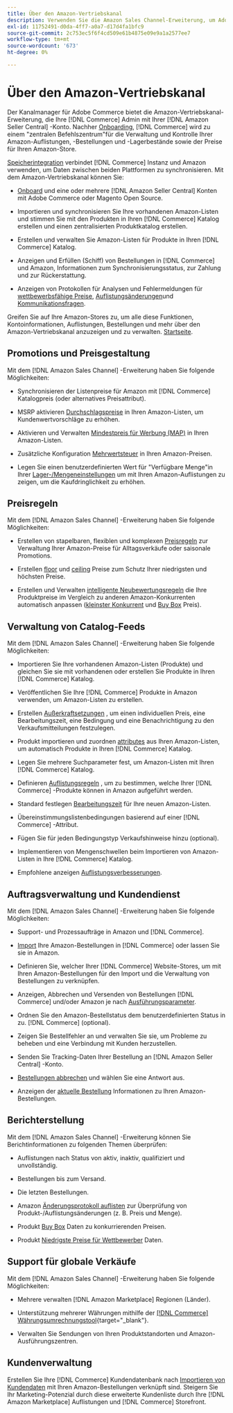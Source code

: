 ```yaml
---
title: Über den Amazon-Vertriebskanal
description: Verwenden Sie die Amazon Sales Channel-Erweiterung, um Adobe Commerce oder Magento Open Source nahtlos in Ihr Amazon Seller Central-Konto zu integrieren.
exl-id: 11752491-d0da-4ff7-a0a7-d17d4fa1bfc9
source-git-commit: 2c753ec5f6f4cd509e61b4875e09e9a1a2577ee7
workflow-type: tm+mt
source-wordcount: '673'
ht-degree: 0%

---
```


# Über den Amazon-Vertriebskanal

Der Kanalmanager für Adobe Commerce bietet die Amazon-Vertriebskanal-Erweiterung, die Ihre [!DNL Commerce] Admin mit Ihrer [!DNL Amazon Seller Central] -Konto. Nachher [Onboarding](./amazon-onboarding-home.md), [!DNL Commerce] wird zu einem &quot;zentralen Befehlszentrum&quot;für die Verwaltung und Kontrolle Ihrer Amazon-Auflistungen, -Bestellungen und -Lagerbestände sowie der Preise für Ihren Amazon-Store.

[Speicherintegration](./store-integration.md) verbindet [!DNL Commerce] Instanz und Amazon verwenden, um Daten zwischen beiden Plattformen zu synchronisieren. Mit dem Amazon-Vertriebskanal können Sie:

- [Onboard](./amazon-onboarding-home.md) und eine oder mehrere [!DNL Amazon Seller Central] Konten mit Adobe Commerce oder Magento Open Source.

- Importieren und synchronisieren Sie Ihre vorhandenen Amazon-Listen und stimmen Sie mit den Produkten in Ihren [!DNL Commerce] Katalog erstellen und einen zentralisierten Produktkatalog erstellen.

- Erstellen und verwalten Sie Amazon-Listen für Produkte in Ihren [!DNL Commerce] Katalog.

- Anzeigen und Erfüllen (Schiff) von Bestellungen in [!DNL Commerce] und Amazon, Informationen zum Synchronisierungsstatus, zur Zahlung und zur Rückerstattung.

- Anzeigen von Protokollen für Analysen und Fehlermeldungen für [wettbewerbsfähige Preise](./competitive-price-analysis.md), [Auflistungsänderungen](./listing-changes-log.md)und [Kommunikationsfragen](./communication-errors-log.md).

Greifen Sie auf Ihre Amazon-Stores zu, um alle diese Funktionen, Kontoinformationen, Auflistungen, Bestellungen und mehr über den Amazon-Vertriebskanal anzuzeigen und zu verwalten. [Startseite](./amazon-sales-channel-home.md).

## Promotions und Preisgestaltung

Mit dem [!DNL Amazon Sales Channel] -Erweiterung haben Sie folgende Möglichkeiten:

- Synchronisieren der Listenpreise für Amazon mit [!DNL Commerce] Katalogpreis (oder alternatives Preisattribut).

- MSRP aktivieren [Durchschlagspreise](./listing-price.md#configure-listing-price-settings) in Ihren Amazon-Listen, um Kundenwertvorschläge zu erhöhen.

- Aktivieren und Verwalten [Mindestpreis für Werbung (MAP)](./listing-price.md#configure-listing-price-settings) in Ihren Amazon-Listen.

- Zusätzliche Konfiguration [Mehrwertsteuer](./listing-price.md#configure-listing-price-settings) in Ihren Amazon-Preisen.

- Legen Sie einen benutzerdefinierten Wert für &quot;Verfügbare Menge&quot;in Ihrer [Lager-/Mengeneinstellungen](./stock-quantity.md#configure-stock--quantity-settings) um mit Ihren Amazon-Auflistungen zu zeigen, um die Kaufdringlichkeit zu erhöhen.

## Preisregeln

Mit dem [!DNL Amazon Sales Channel] -Erweiterung haben Sie folgende Möglichkeiten:

- Erstellen von stapelbaren, flexiblen und komplexen [Preisregeln](./pricing-products.md) zur Verwaltung Ihrer Amazon-Preise für Alltagsverkäufe oder saisonale Promotions.

- Erstellen [floor](./floor-price.md) und [ceiling](./optional-ceiling-price.md) Preise zum Schutz Ihrer niedrigsten und höchsten Preise.

- Erstellen und Verwalten [intelligente Neubewertungsregeln](./intelligent-repricing-rules.md) die Ihre Produktpreise im Vergleich zu anderen Amazon-Konkurrenten automatisch anpassen ([kleinster Konkurrent](./lowest-competitor-pricing.md) und [Buy Box](./buy-box-competitor-pricing.md) Preis).

## Verwaltung von Catalog-Feeds

Mit dem [!DNL Amazon Sales Channel] -Erweiterung haben Sie folgende Möglichkeiten:

- Importieren Sie Ihre vorhandenen Amazon-Listen (Produkte) und gleichen Sie sie mit vorhandenen oder erstellen Sie Produkte in Ihren [!DNL Commerce] Katalog.

- Veröffentlichen Sie Ihre [!DNL Commerce] Produkte in Amazon verwenden, um Amazon-Listen zu erstellen.

- Erstellen [Außerkraftsetzungen](./creating-editing-overrides.md) , um einen individuellen Preis, eine Bearbeitungszeit, eine Bedingung und eine Benachrichtigung zu den Verkaufsmitteilungen festzulegen.

- Produkt importieren und zuordnen [attributes](./attributes-view.md) aus Ihren Amazon-Listen, um automatisch Produkte in Ihren [!DNL Commerce] Katalog.

- Legen Sie mehrere Suchparameter fest, um Amazon-Listen mit Ihren [!DNL Commerce] Katalog.

- Definieren [Auflistungsregeln](./listing-rules.md) , um zu bestimmen, welche Ihrer [!DNL Commerce] -Produkte können in Amazon aufgeführt werden.

- Standard festlegen [Bearbeitungszeit](./product-listing-actions.md) für Ihre neuen Amazon-Listen.

- Übereinstimmungslistenbedingungen basierend auf einer [!DNL Commerce] -Attribut.

- Fügen Sie für jeden Bedingungstyp Verkaufshinweise hinzu (optional).

- Implementieren von Mengenschwellen beim Importieren von Amazon-Listen in Ihre [!DNL Commerce] Katalog.

- Empfohlene anzeigen [Auflistungsverbesserungen](./listing-improvements.md).

## Auftragsverwaltung und Kundendienst

Mit dem [!DNL Amazon Sales Channel] -Erweiterung haben Sie folgende Möglichkeiten:

- Support- und Prozessaufträge in Amazon und [!DNL Commerce].

- [Import](./order-settings.md#configure-order-settings) Ihre Amazon-Bestellungen in [!DNL Commerce] oder lassen Sie sie in Amazon.

- Definieren Sie, welcher Ihrer [!DNL Commerce] Website-Stores, um mit Ihren Amazon-Bestellungen für den Import und die Verwaltung von Bestellungen zu verknüpfen.

- Anzeigen, Abbrechen und Versenden von Bestellungen [!DNL Commerce] und/oder Amazon je nach [Ausführungsparameter](./fulfilled-by.md).

- Ordnen Sie den Amazon-Bestellstatus dem benutzerdefinierten Status in zu. [!DNL Commerce] (optional).

- Zeigen Sie Bestellfehler an und verwalten Sie sie, um Probleme zu beheben und eine Verbindung mit Kunden herzustellen.

- Senden Sie Tracking-Daten Ihrer Bestellung an [!DNL Amazon Seller Central] -Konto.

- [Bestellungen abbrechen](./cancel-unshipped-order.md) und wählen Sie eine Antwort aus.

- Anzeigen der [aktuelle Bestellung](./amazon-store-dashboard.md) Informationen zu Ihren Amazon-Bestellungen.

## Berichterstellung

Mit dem [!DNL Amazon Sales Channel] -Erweiterung können Sie Berichtinformationen zu folgenden Themen überprüfen:

- Auflistungen nach Status von aktiv, inaktiv, qualifiziert und unvollständig.

- Bestellungen bis zum Versand.

- Die letzten Bestellungen.

- Amazon [Änderungsprotokoll auflisten](./listing-changes-log.md) zur Überprüfung von Produkt-/Auflistungsänderungen (z. B. Preis und Menge).

- Produkt [Buy Box](./buy-box-competitor-pricing.md) Daten zu konkurrierenden Preisen.

- Produkt [Niedrigste Preise für Wettbewerber](./lowest-competitor-pricing.md) Daten.

## Support für globale Verkäufe

Mit dem [!DNL Amazon Sales Channel] -Erweiterung haben Sie folgende Möglichkeiten:

- Mehrere verwalten [!DNL Amazon Marketplace] Regionen (Länder).

- Unterstützung mehrerer Währungen mithilfe der [[!DNL Commerce] Währungsumrechnungstool](https://docs.magento.com/user-guide/stores/currency-configuration.html){target=&quot;_blank&quot;}.

- Verwalten Sie Sendungen von Ihren Produktstandorten und Amazon-Ausführungszentren.

## Kundenverwaltung

Erstellen Sie Ihre [!DNL Commerce] Kundendatenbank nach [Importieren von Kundendaten](./order-settings.md#configure-order-settings) mit Ihren Amazon-Bestellungen verknüpft sind. Steigern Sie Ihr Marketing-Potenzial durch diese erweiterte Kundenliste durch Ihre [!DNL Amazon Marketplace] Auflistungen und [!DNL Commerce] Storefront.
